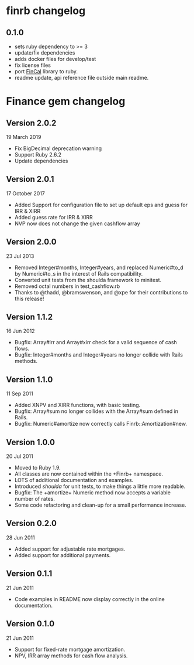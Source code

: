 # finrb changelog

## 0.1.0

- sets ruby dependency to >= 3
- update/fix dependencies
- adds docker files for develop/test
- fix license files
- port [FinCal](https://github.com/felixfan/FinCal) library to ruby.
- readme update, api reference file outside main readme.

# Finance gem changelog

## Version 2.0.2

19 March 2019

- Fix BigDecimal deprecation warning
- Support Ruby 2.6.2
- Update dependencies

## Version 2.0.1

17 October 2017

- Added Support for configuration file to set up default eps and guess for IRR & XIRR
- Added guess rate for IRR & XIRR
- NVP now does not change the given cashflow array

## Version 2.0.0

23 Jul 2013

- Removed Integer#months, Integer#years, and replaced Numeric#to_d by Numeric#to_s in the interest of Rails compatibility.
- Converted unit tests from the shoulda framework to minitest.
- Removed octal numbers in test_cashflow.rb
- Thanks to @thadd, @bramswenson, and @xpe for their contributions to this release!

## Version 1.1.2

16 Jun 2012

- Bugfix: Array#irr and Array#xirr check for a valid sequence of cash flows.
- Bugfix: Integer#months and Integer#years no longer collide with Rails methods.

## Version 1.1.0

11 Sep 2011

- Added XNPV and XIRR functions, with basic testing.
- Bugfix: Array#sum no longer collides with the Array#sum defined in Rails.
- Bugfix: Numeric#amortize now correctly calls Finrb::Amortization#new.

## Version 1.0.0

20 Jul 2011

- Moved to Ruby 1.9.
- All classes are now contained within the +Finrb+ namespace.
- LOTS of additional documentation and examples.
- Introduced _shoulda_ for unit tests, to make things a little more readable.
- Bugfix: The +amortize+ Numeric method now accepts a variable number of rates.
- Some code refactoring and clean-up for a small performance increase.

## Version 0.2.0

28 Jun 2011

- Added support for adjustable rate mortgages.
- Added support for additional payments.

## Version 0.1.1

21 Jun 2011

- Code examples in README now display correctly in the online documentation.

## Version 0.1.0

21 Jun 2011

- Support for fixed-rate mortgage amortization.
- NPV, IRR array methods for cash flow analysis.
